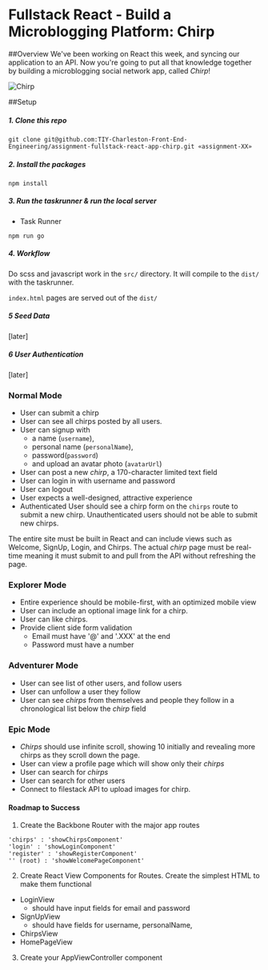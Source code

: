 # Fullstack React - Build a Microblogging Platform:  Chirp

##Overview
We've been working on React this week, and syncing our application to an API. Now you're going to put all that knowledge together by building a microblogging social network app, called _Chirp_! 

![Chirp](https://tiy-learn-content.s3.amazonaws.com/426f7475-chirp-logo.png)


##Setup 

##### 1. Clone this repo
```
git clone git@github.com:TIY-Charleston-Front-End-Engineering/assignment-fullstack-react-app-chirp.git «assignment-XX»
```

##### 2. Install the packages
```
npm install
```

##### 3. Run the taskrunner & run the local server
- Task Runner
```
npm run go
```

##### 4. Workflow
Do scss and javascript work in the `src/` directory. It will compile to the `dist/` with the taskrunner.

`index.html` pages are served out of the `dist/`

##### 5 Seed Data
[later]

##### 6 User Authentication
[later]


### Normal Mode
- User can submit a chirp
- User can see all chirps posted by all users.
- User can signup with 
  - a name (`username`), 
  - personal name (`personalName`), 
  - password(`password`)
  - and upload an avatar photo (`avatarUrl`)
- User can post a new _chirp_, a 170-character limited text field
- User can login in with username and password
- User can logout
- User expects a well-designed, attractive experience
- Authenticated User should see a chirp form on the `chirps` route to submit a new chirp. Unauthenticated users should not be able to submit new chirps.

The entire site must be built in React and can include views such as Welcome, SignUp, Login, and Chirps. The actual _chirp_ page must be real-time meaning it must submit to and pull from the API without refreshing the page.

### Explorer Mode

- Entire experience should be mobile-first, with an optimized mobile view
- User can include an optional image link for a chirp.
- User can like chirps.
- Provide client side form validation
  - Email must have '@' and '.XXX' at the end
  - Password must have a number

### Adventurer Mode
- User can see list of other users, and follow users
- User can unfollow a user they follow
- User can see _chirps_ from themselves and people they follow in a chronological list below the _chirp_ field


### Epic Mode
- _Chirps_ should use infinite scroll, showing 10 initially and revealing more chirps as they scroll down the page.
- User can view a profile page which will show only their _chirps_
- User can search for _chirps_
- User can search for other users
- Connect to filestack API to upload images for chirp.


#### Roadmap to Success
1. Create the Backbone Router with the major app routes
  ```
  'chirps' : 'showChirpsComponent'
  'login' : 'showLoginComponent'
  'register' : 'showRegisterComponent'
  '' (root) : 'showWelcomePageComponent'
  ```
2. Create React View Components for Routes. Create the simplest HTML to make them functional 
  - LoginView
    - should have input fields for email and password
  - SignUpView
    - should have fields for username, personalName,  
  - ChirpsView
  - HomePageView

3. Create your AppViewController component
